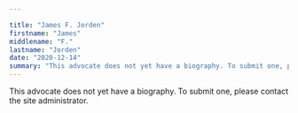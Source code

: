 ```yaml
---

title: "James F. Jorden"
firstname: "James"
middlename: "F."
lastname: "Jorden"
date: "2020-12-14"
summary: "This advocate does not yet have a biography. To submit one, please contact the site administrator."
---
```

This advocate does not yet have a biography. To submit one, please contact the site administrator.

